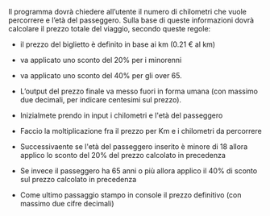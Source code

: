 Il programma dovrà chiedere all’utente il numero di chilometri che vuole percorrere e l’età del passeggero.
Sulla base di queste informazioni dovrà calcolare il prezzo totale del viaggio, secondo queste regole:
- il prezzo del biglietto è definito in base ai km (0.21 € al km)
- va applicato uno sconto del 20% per i minorenni
- va applicato uno sconto del 40% per gli over 65.
- L’output del prezzo finale va messo fuori in forma umana (con massimo due decimali, per indicare centesimi sul prezzo).


- Inizialmete prendo in input i chilometri e l'età del passeggero
- Faccio la moltiplicazione fra il prezzo per Km e i chilometri da percorrere
- Successivaente se l'età del passeggero inserito è minore di 18 allora applico lo sconto del 20% del prezzo calcolato in precedenza
- Se invece il passeggero ha 65 anni o più allora applico il 40% di sconto sul prezzo calcolato in precedenza
- Come ultimo passaggio stampo in console il prezzo definitivo (con massimo due cifre decimali)
